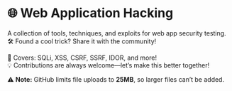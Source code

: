 # 🌐 Web Application Hacking  
A collection of tools, techniques, and exploits for web app security testing.  
🛠️ Found a cool trick? Share it with the community!  

🔹 Covers: SQLi, XSS, CSRF, SSRF, IDOR, and more!  
💡 Contributions are always welcome—let’s make this better together!  

⚠️ **Note:** GitHub limits file uploads to **25MB**, so larger files can’t be added.  

